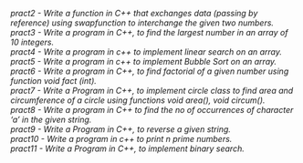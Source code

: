 *pract2 - Write a function in C++ that exchanges data (passing by reference) using swapfunction to interchange the given two numbers.*<br>
*pract3 - Write a program in C++, to find the largest number in an array of 10 integers.*<br>
*pract4 - Write a program in c++ to implement linear search on an array.*<br>
*pract5 - Write a program in c++ to implement Bubble Sort on an array.*<br>
*pract6 - Write a program in C++, to find factorial of a given number using function void fact (int).*<br>
*pract7 - Write a Program in C++, to implement circle class to find area and circumference of a circle using functions void area(), void circum().*<br>
*pract8 - Write a program in C++ to find the no of occurrences of character ‘a’ in the given string.*<br>
*pract9 - Write a Program in C++, to reverse a given string.*<br>
*pract10 - Write a program in c++ to print n prime numbers.*<br>
*pract11 - Write a Program in C++, to implement binary search.*<br>
